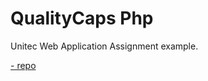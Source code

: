 # QualityCaps Php
Unitec Web Application Assignment example.

[- repo](https://github.com/tim-hub/QualityCaps_Php)


